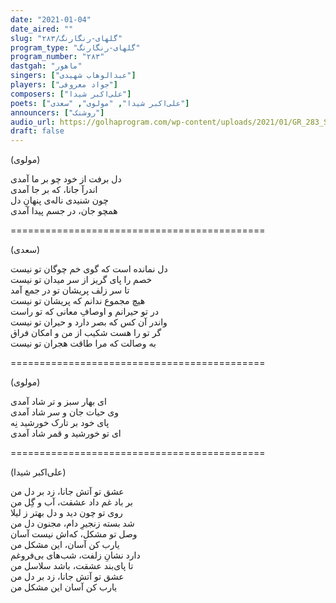 ```yaml
---
date: "2021-01-04"
date_aired: ""
slug: "گلهای-رنگارنگ/۲۸۳"
program_type: "گلهای-رنگارنگ"
program_number: "۲۸۳"
dastgah: "ماهور"
singers: ["عبدالوهاب شهیدی"]
players: ["جواد معروفی"]
composers: ["علی‌اکبر شیدا"]
poets: ["علی‌اکبر شیدا", "مولوی", "سعدی"]
announcers: ["روشنک"]
audio_url: https://golhaprogram.com/wp-content/uploads/2021/01/GR_283_Shahidi.mp3
draft: false
---
```


(مولوی)  

دل برفت از خود چو بر ما آمدی  
اندرآ جانا، که بر جا آمدی  
چون شنیدی ناله‌ی پنهانِ دل  
همچو جان، در جسم پیدا آمدی  

============================================  

(سعدی)  

دل نمانده است که گوی خم چوگان تو نیست  
خصم را پای گریز از سر میدان تو نیست  
تا سر زلف پریشان تو در جمع آمد  
هیچ مجموع ندانم که پریشان تو نیست  
در تو حیرانم و اوصافِ معانی که تو راست  
واندر آن کس که بصر دارد و حیران تو نیست  
گر تو را هست شکیب از من و امکان فراق  
به وصالت که مرا طاقت هجران تو نیست  

============================================  

(مولوی)  

ای بهار سبز و تر شاد آمدی  
وی حیات جان و سر شاد آمدی  
پای خود بر تارک خورشید نِه  
ای تو خورشید و قمر شاد آمدی  

============================================  

(علی‌اکبر شیدا)  

عشق تو آتش جانا، زد بر دل من  
بر باد غم داد عشقت، آب و گِل من  
روی تو چون دید و دل بهتر ز لیلا  
شد بسته زنجیرِ دام، مجنون دل من  
وصل تو مشکل، كه‌اش نیست آسان  
یارب کن آسان، این مشکل من  
دارد نشانِ زلفت، شب‌های بی‌فروغم  
تا پای‌بند عشقت، باشد سلاسل من  
عشق تو آتش جانا، زد بر دل من  
یارب کن آسان این مشکل من  
